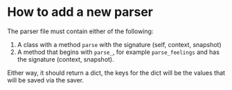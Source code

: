 # How to add a new parser
The parser file must contain either of the following:
1. A class with a method `parse` with the signature (self, context, snapshot)
2.  A method that begins with `parse_`, for example `parse_feelings` and has the signature (context, snapshot).

Either way, it should return a dict, the keys for the dict will be the values that will be saved via the saver.

